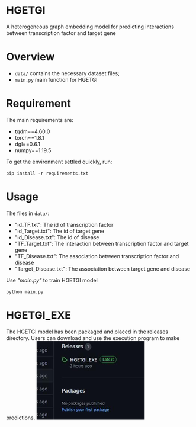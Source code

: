 # HGETGI

A heterogeneous graph embedding model for predicting interactions between transcription factor and target gene

# Overview

- `data/` contains the necessary dataset files;
- `main.py` main function for HGETGI

# Requirement

The main requirements are:

- tqdm==4.60.0
- torch==1.8.1
- dgl==0.6.1
- numpy==1.19.5 

<p> To get the environment settled quickly, run: </p>

```
pip install -r requirements.txt
```

# Usage
The files in `data/`:
- "id_TF.txt": The id of transcription factor
- "id_Target.txt": The id of target gene
- "id_Disease.txt": The id of disease
- "TF_Target.txt": The interaction between transcription factor and target gene
- "TF_Disease.txt": The association between transcription factor and disease
- "Target_Disease.txt": The association between target gene and disease

Use *"main.py"* to train HGETGI model
```
python main.py
```
# HGETGI_EXE
The HGETGI model has been packaged and placed in the releases directory. Users can download and use the execution program to make predictions.
![HGETGI_EXE](https://github.com/PGTSING/HGETGI/blob/main/picture/HGETGI_EXE.jpg)



